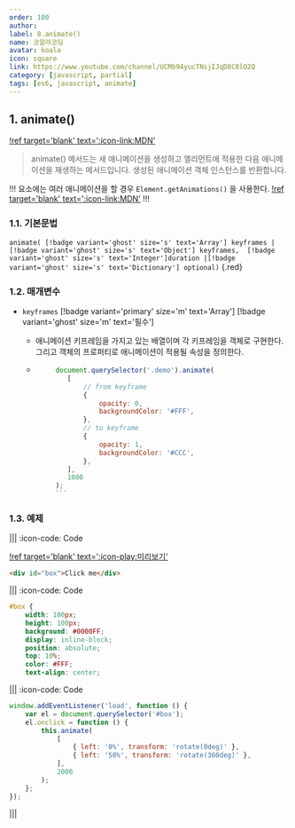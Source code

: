 ```yaml
---
order: 100
author:
label: 8.animate()
name: 코알라코딩
avatar: koala
icon: square
link: https://www.youtube.com/channel/UCMb94yucTNsjIJqD8C8lO2Q
category: [javascript, partial]
tags: [es6, javascript, animate]
---
```


## 1. animate()

[!ref target='blank' text=':icon-link:MDN'](https://developer.mozilla.org/en-US/docs/Web/API/Element/animate)

> animate() 메서드는 새 애니메이션을 생성하고 엘리먼트에 적용한 다음 애니메이션을 재생하는 메서드입니다.
> 생성된 애니메이션 객체 인스턴스를 반환합니다.

!!!
요소에는 여러 애니메이션을 할 경우 `Element.getAnimations()` 을 사용한다.
[!ref target='blank' text=':icon-link:MDN'](https://developer.mozilla.org/en-US/docs/Web/API/Element/getAnimations)
!!!

### 1.1. 기본문법

`animate( [!badge variant='ghost' size='s' text='Array'] keyframes |  [!badge variant='ghost' size='s' text='Object'] keyframes,  [!badge variant='ghost' size='s' text='Integer']duration |[!badge variant='ghost' size='s' text='Dictionary'] optional)` {.red}

### 1.2. 매개변수

- `keyframes` [!badge variant='primary' size='m' text='Array'] [!badge variant='ghost' size='m' text='필수']

  - 애니메이션 키프레임을 가지고 있는 배열이며 각 키프레임을 객체로 구현한다. 그리고 객체의 프로퍼티로 애니메이션이 적용될 속성을 정의한다.
  - ````js
         document.querySelector('.demo').animate(
         	[
         		// from keyframe
         		{
         			opacity: 0,
         			backgroundColor: '#FFF',
         		},
         		// to keyframe
         		{
         			opacity: 1,
         			backgroundColor: '#CCC',
         		},
         	],
         	1000
         );
         ```
    ````

### 1.3. 예제

||| :icon-code: Code

[!ref target='blank' text=':icon-play:미리보기'](https://qwerewqwerew.github.io/source/js/partial/animation/1.html)

```html #
<div id="box">Click me</div>
```

||| :icon-code: Code

```css #
#box {
    width: 100px;
    height: 100px;
    background: #0000FF;
    display: inline-block;
    position: absolute;
    top: 10%;
    color: #FFF;
    text-align: center;
```

||| :icon-code: Code

```js #
window.addEventListener('load', function () {
	var el = document.querySelector('#box');
	el.onclick = function () {
		this.animate(
			[
				{ left: '0%', transform: 'rotate(0deg)' },
				{ left: '50%', transform: 'rotate(360deg)' },
			],
			2000
		);
	};
});
```

|||
<!-- http://www.devdic.com/javascript/reference/dom/method:1585/animate() -->